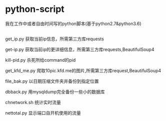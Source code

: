 # python-script
我在工作中或者自由时间写的python脚本(基于python2.7&python3.6)

##
get_ip.py 获取当前ip信息，所需第三方库requests

get-ip.py 获取当前ip的更详细信息，所需第三方库requests,BeautifulSoup4

kill-pid.py 杀死所给command的pid

get_kfd_me.py 爬取10pic.kfd.me的图片,所需第三方库request,BeautifulSoup4

file_bak.py 以日期压缩文件夹并备份到指定位置

dbback.py 用mysqldump完全备份一些小的数据库

chnetwork.sh 统计实时流量

nettotal.py 显示端口自开机使用的流量
